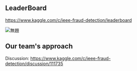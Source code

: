 ## LeaderBoard
https://www.kaggle.com/c/ieee-fraud-detection/leaderboard

![無題](https://user-images.githubusercontent.com/40175194/66696555-ebe94c80-ed07-11e9-9905-53f48b2a67c9.png)

## Our team's approach
Discussion: https://www.kaggle.com/c/ieee-fraud-detection/discussion/111735
